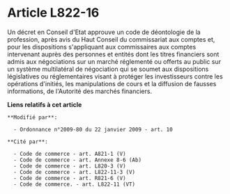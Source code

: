 # Article L822-16

Un décret en Conseil d'Etat approuve un code de déontologie de la profession, après avis du Haut Conseil du commissariat aux
comptes et, pour les dispositions s'appliquant aux commissaires aux comptes intervenant auprès des personnes et entités
dont les titres financiers sont admis aux négociations sur un marché réglementé ou offerts au public sur un système
multilatéral de négociation qui se soumet aux dispositions législatives ou réglementaires visant à protéger les investisseurs
contre les opérations d'initiés, les manipulations de cours et la diffusion de fausses informations, de l'Autorité des
marchés financiers.

**Liens relatifs à cet article**

	**Modifié par**:

	  - Ordonnance n°2009-80 du 22 janvier 2009 - art. 10

	**Cité par**:

	  - Code de commerce - art. A821-1 (V)
	  - Code de commerce - art. Annexe 8-6 (Ab)
	  - Code de commerce - art. L820-3 (V)
	  - Code de commerce - art. L822-11-3 (V)
	  - Code de commerce - art. R821-6 (V)
	  - Code de commerce. - art. L822-11 (VT)
